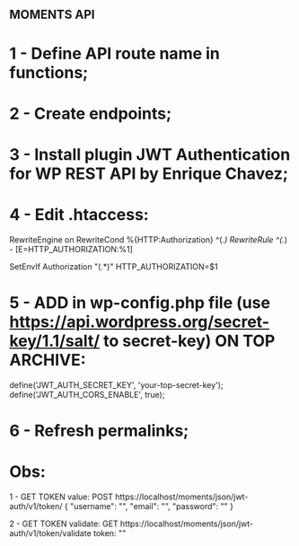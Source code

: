 <h2> MOMENTS API</h2>

# 1 - Define API route name in functions;

# 2 - Create endpoints;

# 3 - Install plugin JWT Authentication for WP REST API by Enrique Chavez;

# 4 - Edit .htaccess:

RewriteEngine on
RewriteCond %{HTTP:Authorization} ^(._)
RewriteRule ^(._) - [E=HTTP_AUTHORIZATION:%1]

SetEnvIf Authorization "(.\*)" HTTP_AUTHORIZATION=$1

# 5 - ADD in wp-config.php file (use https://api.wordpress.org/secret-key/1.1/salt/ to secret-key) ON TOP ARCHIVE:

define('JWT_AUTH_SECRET_KEY', 'your-top-secret-key');
define('JWT_AUTH_CORS_ENABLE', true);

# 6 - Refresh permalinks;

# Obs:

1 - GET TOKEN value:
POST
https://localhost/moments/json/jwt-auth/v1/token/
{
"username": "",
"email": "",
"password": ""
}

2 - GET TOKEN validate:
GET
https://localhost/moments/json/jwt-auth/v1/token/validate
token: ""
